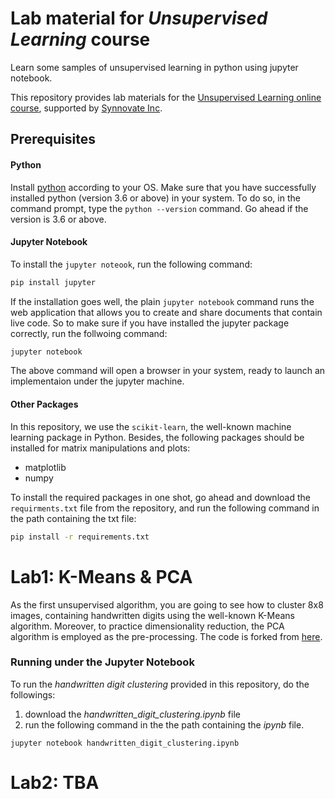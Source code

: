 # Lab material for *Unsupervised Learning* course
Learn some samples of unsupervised learning in python using jupyter notebook.

This repository provides lab materials for the [Unsupervised Learning online course](http://edu.synnovateinc.com/courses/ai-ml-2/), 
supported by [Synnovate Inc](http://synnovateinc.com/). 

## Prerequisites
#### Python

Install [python](http://www.python.org) according to your OS.
Make sure that you have successfully installed python (version 3.6 or above) in your system.
To do so, in the command prompt, type the `python --version` command. Go ahead if the version is 3.6 or above.
 
#### Jupyter Notebook

To install the `jupyter noteook`, run the following command:

```bash
pip install jupyter
```
If the installation goes well, the plain `jupyter notebook` command runs the web application that allows you to create 
and share documents that contain live code. So to make sure if you have installed the jupyter package correctly, 
run the follwoing command:
```bash
jupyter notebook
```
The above command will open a browser in your system, ready to launch an implementaion under the jupyter machine.

#### Other Packages

In this repository, we use the `scikit-learn`, the well-known machine learning package in Python. 
Besides, the following packages should be installed for matrix manipulations and plots:

* matplotlib
* numpy

To install the required packages in one shot, go ahead and download the `requirments.txt` 
file from the repository, and run the following command in the path containing the txt file:

```bash
pip install -r requirements.txt
```

# Lab1: K-Means & PCA 

As the first unsupervised algorithm, you are going to see how to cluster 8x8 images, containing handwritten digits 
using the well-known K-Means algorithm. Moreover, to practice dimensionality reduction, the PCA algorithm is employed 
as the pre-processing. The code is forked from 
[here](https://scikit-learn.org/stable/modules/generated/sklearn.cluster.KMeans.html#sklearn.cluster.KMeans). 

### Running under the Jupyter Notebook


To run the *handwritten digit clustering* provided in this repository, do the followings:
1. download the *handwritten_digit_clustering.ipynb* file
2. run the following command in the the path containing the *ipynb* file.

```
jupyter notebook handwritten_digit_clustering.ipynb
```
# Lab2: TBA 
